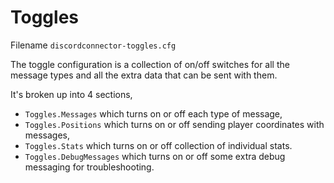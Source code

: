 # Toggles

Filename `discordconnector-toggles.cfg`

The toggle configuration is a collection of on/off switches for all the message types and all the extra data that can be sent with them.

It's broken up into 4 sections,

- `Toggles.Messages` which turns on or off each type of message,
- `Toggles.Positions` which turns on or off sending player coordinates with messages,
- `Toggles.Stats` which turns on or off collection of individual stats.
- `Toggles.DebugMessages` which turns on or off some extra debug messaging for troubleshooting.
